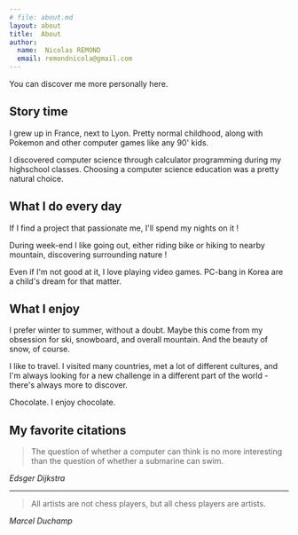 ```yaml
---
# file: about.md
layout: about
title:  About
author:
  name:  Nicolas REMOND
  email: remondnicola@gmail.com
---
```


You can discover me more personally here.

## Story time

I grew up in France, next to Lyon. Pretty normal childhood, along with Pokemon and other computer games like any 90' kids.

I discovered computer science through calculator programming during my highschool classes. Choosing a computer science education was a pretty natural choice.

## What I do every day

If I find a project that passionate me, I'll spend my nights on it !

During week-end I like going out, either riding bike or hiking to nearby mountain, discovering surrounding nature !

Even if I'm not good at it, I love playing video games. PC-bang in Korea are a child's dream for that matter.

## What I enjoy

I prefer winter to summer, without a doubt. Maybe this come from my obsession for ski, snowboard, and overall mountain. And the beauty of snow, of course.

I like to travel. I visited many countries, met a lot of different cultures, and I'm always looking for a new challenge in a different part of the world - there's always more to discover.

Chocolate. I enjoy chocolate.

## My favorite citations

> The question of whether a computer can think is no more interesting than the question of whether a submarine can swim.

_Edsger Dijkstra_

---

> All artists are not chess players, but all chess players are artists.

_Marcel Duchamp_
